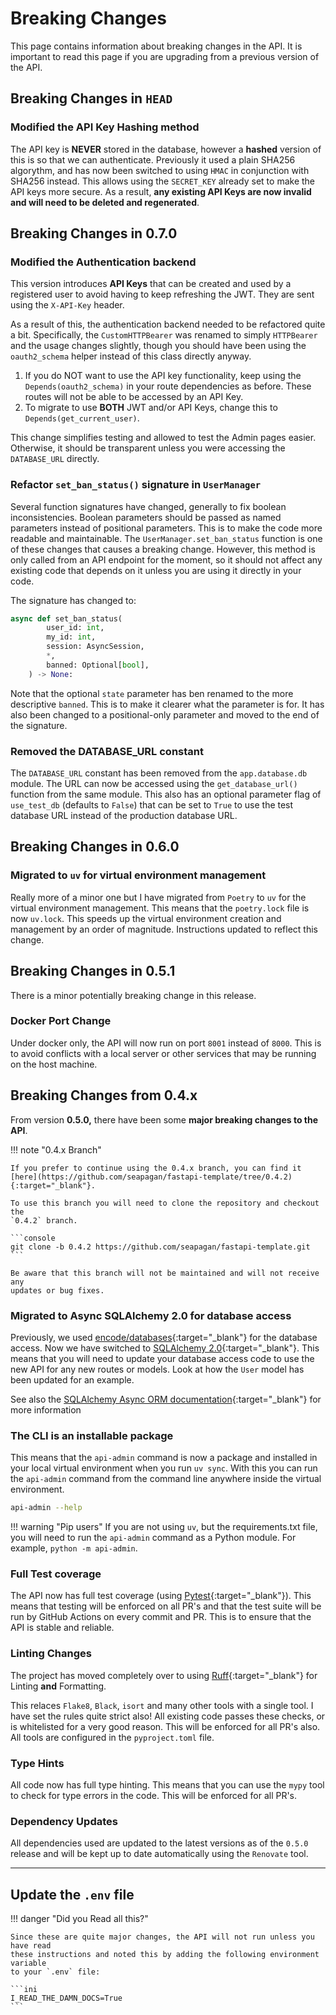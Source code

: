 # Breaking Changes

This page contains information about breaking changes in the API. It is
important to read this page if you are upgrading from a previous version of the
API.

## Breaking Changes in `HEAD`

### Modified the API Key Hashing method

The API key is **NEVER** stored in the database, however a **hashed** version of
this is so that we can authenticate. Previously it used a plain SHA256
algorythm, and has now been switched to using `HMAC` in conjunction with SHA256
instead. This allows using the `SECRET_KEY` already set to make the API keys
more secure. As a result, **any existing API Keys are now invalid and will need to
be deleted and regenerated**.

## Breaking Changes in 0.7.0

### Modified the Authentication backend

This version introduces **API Keys** that can be created and used by a
registered user to avoid having to keep refreshing the JWT. They are sent using
the `X-API-Key` header.

As a result of this, the authentication backend needed to be refactored quite a
bit. Specifically, the `CustomHTTPBearer` was renamed to simply `HTTPBearer` and
the usage changes slightly, though you should have been using the
`oauth2_schema` helper instead of this class directly anyway.

1. If you do NOT want to use the API key functionality, keep using the
   `Depends(oauth2_schema)` in your route dependencies as before. These routes
   will not be able to be accessed by an API Key.
2. To migrate to use **BOTH** JWT and/or API Keys, change this to
   `Depends(get_current_user)`.

This change simplifies testing and allowed to test the Admin pages easier.
Otherwise, it should be transparent unless you were accessing the `DATABASE_URL`
directly.

### Refactor `set_ban_status()` signature in `UserManager`

Several function signatures have changed, generally to fix boolean
inconsistencies. Boolean parameters should be passed as named parameters
instead of positional parameters. This is to make the code more readable and
maintainable. The `UserManager.set_ban_status` function is one of these changes
that causes a breaking change. However, this method is only called from an API
endpoint for the moment, so it should not affect any existing code that
depends on it unless you are using it directly in your code.

The signature has changed to:

```python
async def set_ban_status(
        user_id: int,
        my_id: int,
        session: AsyncSession,
        *,
        banned: Optional[bool],
    ) -> None:
```

Note that the optional `state` parameter has ben renamed to the more descriptive
`banned`. This is to make it clearer what the parameter is for. It has also
been changed to a positional-only parameter and moved to the end of the
signature.

### Removed the DATABASE_URL constant

The `DATABASE_URL` constant has been removed from the `app.database.db` module.
The URL can now be accessed using the `get_database_url()` function from the
same module. This also has an optional parameter flag of `use_test_db` (defaults
to `False`) that can be set to `True` to use the test database URL instead of
the production database URL.

## Breaking Changes in 0.6.0

### Migrated to `uv` for virtual environment management

Really more of a minor one but I have migrated from `Poetry` to `uv` for the
virtual environment management. This means that the `poetry.lock` file is now
`uv.lock`. This speeds up the virtual environment creation and management by an
order of magnitude. Instructions updated to reflect this change.

## Breaking Changes in  0.5.1

There is a minor potentially breaking change in this release.

### Docker Port Change

Under docker only, the API will now run on port `8001` instead of `8000`. This
is to avoid conflicts with a local server or other services that may be running
on the host machine.

## Breaking Changes from 0.4.x

From version **0.5.0,** there have been some **major breaking changes to the
API**.

!!! note "0.4.x Branch"

    If you prefer to continue using the 0.4.x branch, you can find it
    [here](https://github.com/seapagan/fastapi-template/tree/0.4.2){:target="_blank"}.

    To use this branch you will need to clone the repository and checkout the
    `0.4.2` branch.

    ```console
    git clone -b 0.4.2 https://github.com/seapagan/fastapi-template.git
    ```

    Be aware that this branch will not be maintained and will not receive any
    updates or bug fixes.

### Migrated to Async SQLAlchemy 2.0 for database access

Previously, we used
[encode/databases](https://www.encode.io/databases/){:target="_blank"} for the
database access. Now we have switched to [SQLAlchemy
2.0](https://www.sqlalchemy.org/){:target="_blank"}. This means that you will
need to update your database access code to use the new API for any new routes
or models. Look at how the `User` model has been updated for an example.

See also the [SQLAlchemy Async ORM
documentation][sqlalchemy-async-orm]{:target="_blank"} for more information

[sqlalchemy-async-orm]:https://docs.sqlalchemy.org/en/20/orm/extensions/asyncio.html#synopsis-orm

### The CLI is an installable package

This means that the `api-admin` command is now a package and installed in your
local virtual environment when you run `uv sync`. With this you can run the
`api-admin` command from the command line anywhere inside the virtual
environment.

```bash
api-admin --help
```

!!! warning "Pip users"
    If you are not using `uv`, but the requirements.txt file, you will need to
    run the `api-admin` command as a Python module. For example, `python -m
    api-admin`.

### Full Test coverage

The API now has full test coverage (using
[Pytest](https://pytest.org){:target="_blank"}). This means that testing will be
enforced on all PR's and that the test suite will be run by GitHub Actions on
every commit and PR. This is to ensure that the API is stable and reliable.

### Linting Changes

The project has moved completely over to using
[Ruff](https://docs.astral.sh/ruff/){:target="_blank"} for Linting
**and** Formatting.

This relaces `Flake8`, `Black`, `isort` and many other tools with a single
tool. I have set the rules quite strict also! All existing code passes these
checks, or is whitelisted for a very good reason. This will be enforced for all
PR's also. All tools are configured in the `pyproject.toml` file.

### Type Hints

All code now has full type hinting. This means that you can use the `mypy`
tool to check for type errors in the code. This will be enforced for all PR's.

### Dependency Updates

All dependencies used are updated to the latest versions as of the `0.5.0`
release and will be kept up to date automatically using the `Renovate` tool.

---

## Update the `.env` file

!!! danger "Did you Read all this?"

    Since these are quite major changes, the API will not run unless you have read
    these instructions and noted this by adding the following environment variable
    to your `.env` file:

    ```ini
    I_READ_THE_DAMN_DOCS=True
    ```
